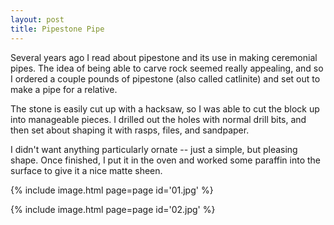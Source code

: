 ```yaml
---
layout: post
title: Pipestone Pipe
---
```

Several years ago I read about pipestone and its use in making ceremonial pipes.
The idea of being able to carve rock seemed really appealing, and so I ordered
a couple pounds of pipestone (also called catlinite) and set out to make a pipe
for a relative.

The stone is easily cut up with a hacksaw, so I was able to cut the block up
into manageable pieces. I drilled out the holes with normal drill bits, and then
set about shaping it with rasps, files, and sandpaper.

I didn't want anything particularly ornate -- just a simple, but pleasing shape.
Once finished, I put it in the oven and worked some paraffin into the surface to
give it a nice matte sheen.

{% include image.html page=page id='01.jpg' %}

{% include image.html page=page id='02.jpg' %}
